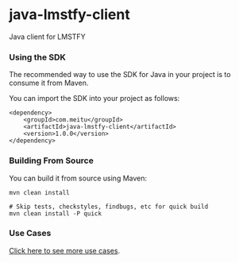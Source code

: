 # java-lmstfy-client
Java client for LMSTFY


### Using the SDK

The recommended way to use the SDK for Java in your project is to consume it from Maven.

You can import the SDK into your project as follows:

```
<dependency>
    <groupId>com.meitu</groupId>
    <artifactId>java-lmstfy-client</artifactId>
    <version>1.0.0</version>
</dependency>
```

### Building From Source

You can build it from source using Maven:

```
mvn clean install

# Skip tests, checkstyles, findbugs, etc for quick build
mvn clean install -P quick

```

### Use Cases

[Click here to see more use cases](src/main/java/com/meitu/platform/lmstfy/Example.java).